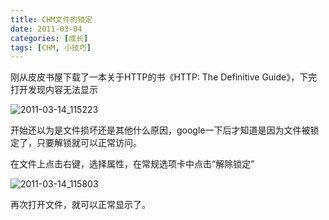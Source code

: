 ```yaml
---
title: CHM文件的锁定
date: 2011-03-04
categories: [成长]
tags: [CHM, 小技巧]
---
```


刚从皮皮书屋下载了一本关于HTTP的书《HTTP: The Definitive Guide》，下完打开发现内容无法显示

![2011-03-14_115223](https://cdn.jsdelivr.net/gh/oec2003/hblog-images/img/202201290811568.png)

开始还以为是文件损坏还是其他什么原因，google一下后才知道是因为文件被锁定了，只要解锁就可以正常访问。

在文件上点击右键，选择属性，在常规选项卡中点击“解除锁定”

![2011-03-14_115803](https://cdn.jsdelivr.net/gh/oec2003/hblog-images/img/202201290811981.png)

再次打开文件，就可以正常显示了。


